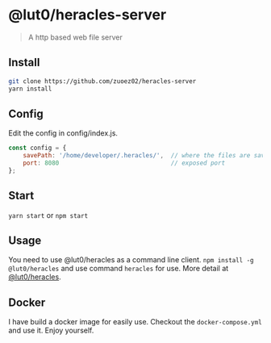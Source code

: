 # @lut0/heracles-server

> A http based web file server

## Install

```sh
git clone https://github.com/zuoez02/heracles-server
yarn install
```

## Config
Edit the config in config/index.js. 
```javascript
const config = {
    savePath: '/home/developer/.heracles/',  // where the files are saved
    port: 8080                               // exposed port
};
```

## Start
`yarn start` or `npm start`

## Usage
You need to use @lut0/heracles as a command line client. `npm install -g @lut0/heracles` and use command `heracles` for use. More detail at [@lut0/heracles](https://github.com/zuoez02/heracles).

## Docker
I have build a docker image for easily use. Checkout the `docker-compose.yml` and use it. Enjoy yourself.